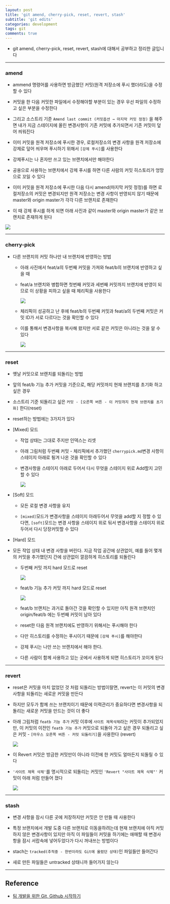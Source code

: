 ```yaml
---
layout: post
title: 'git amend, cherry-pick, reset, revert, stash'
subtitle: 'git edits'
categories: development
tags: git
comments: true
---
```


- git amend, cherry-pick, reset, revert, stash에 대해서 공부하고 정리한 글입니다

---

### amend

- ammend 명령어를 사용하면 방금했던 커밋(원격 저장소에 푸시 했더라도)을 수정할 수 있다

- 커밋을 한 다음 커밋한 파일에서 수정해야할 부분이 있는 경우 우선 파일의 수정하고 싶은 부분을 수정한다

- 그리고 소스트리 기준 `Amend last commit (커밋옵션 → 마지막 커밋 정정)` 을 해주면 내가 지금 스테이지에 올린 변경사항이 기존 커밋에 추가되면서 기존 커밋이 덮어 씌워진다

- 이미 커밋을 원격 저장소에 푸시한 경우, 로컬저장소의 변경 사항을 원격 저장소에 강제로 덮어 씌우며 푸시하기 위해서 `[강제 푸시]`를 사용한다

- 강제푸시는 나 혼자만 쓰고 있는 브랜치에서만 해야한다

- 공용으로 사용하는 브랜치에서 강제 푸시를 하면 다른 사람의 커밋 히스토리가 엉망으로 꼬일 수 있다

- 이미 커밋을 원격 저장소에 푸시한 다음 다시 amend(마지막 커밋 정정)를 하면 로컬저장소의 커밋은 변경되지만 원격 저장소는 변경 사항이 반영되지 않기 때문에 master와 origin master가 각각 다른 브랜치로 존재한다

- 이 때 강제 푸시를 하게 되면 아래 사진과 같이 master와 origin master가 같은 브랜치로 존재하게 된다

<img src="https://github.com/ibtg/ibtg.github.io/blob/master/assets/img/post_img/2020-08-06-git-commit-edit1.png?raw=true">

---

### cherry-pick

- 다른 브랜치의 커밋 하나만 내 브랜치에 반영하는 방법

  - 아래 사진에서 feat/a의 두번째 커밋을 가져와 feat/b의 브랜치에 반영하고 싶을 때

  - feat/a 브랜치와 병합하면 첫번째 커밋과 세번째 커밋까지 브랜치에 반영이 되므로 이 상황을 피하고 싶을 때 체리픽을 사용한다

    <img src="https://github.com/ibtg/ibtg.github.io/blob/master/assets/img/post_img/2020-08-06-git-commit-edit2.png?raw=true">

  - 체리픽이 성공하고 난 후에 feat/b의 두번째 커밋과 feat/a의 두번째 커밋은 커밋 ID가 서로 다르다는 것을 확인할 수 있다

  - 이를 통해서 변경사항을 복사해 왔지만 서로 같은 커밋은 아니라는 것을 알 수 있다

    <img src="https://github.com/ibtg/ibtg.github.io/blob/master/assets/img/post_img/2020-08-06-git-commit-edit3.png?raw=true">

---

### reset

- 옛날 커밋으로 브랜치를 되돌리는 방법

- 앞의 feat/b 기능 추가 커밋을 기준으로, 해당 커밋까지 현재 브랜치를 초기화 하고 싶은 경우

* 소스트리 기준 되돌리고 싶은 `커밋 - [오른쪽 버튼 - 이 커밋까지 현재 브랜치를 초기화]` 한다(reset)

* reset하는 방법에는 3가지가 있다

* [Mixed] 모드

  - 작업 상태는 그대로 주지만 인덱스는 리셋

  - 아래 그림처럼 두번째 커밋 - 체리픽에서 추가했던 `cherrypick.md`변경 사항이 스테이지 아래로 튕겨 나온 것을 확인할 수 있다

  - 변경사항을 스테이지 아래로 두어서 다시 무엇을 스테이지 위로 Add할지 고민할 수 있다

     <img src="https://github.com/ibtg/ibtg.github.io/blob/master/assets/img/post_img/2020-08-06-git-commit-edit4.png?raw=true">

* [Soft] 모드

  - 모든 로컬 변경 사항을 유지

  - `[mixed]`모드가 변경사항을 스테이지 아래두어서 무엇을 add할 지 정할 수 있다면, `[soft]`모드는 변경 사항을 스테이지 위로 둬서 변경사항을 스테이지 위로 두어서 다시 당장커밋할 수 있다

* [Hard] 모드

- 모든 작업 상태 내 변경 사항을 버린다. 지금 작업 공간에 상관없이, 예를 들어 몇개의 커밋을 추가했던지 간에 상관없이 깔끔하게 히스토리를 되돌린다

  - 두번째 커밋 까지 hard 모드로 reset

    <img src="https://github.com/ibtg/ibtg.github.io/blob/master/assets/img/post_img/2020-08-06-git-commit-edit5.png?raw=true">

  - feat/b 기능 추가 커밋 까지 hard 모드로 reset

    <img src="https://github.com/ibtg/ibtg.github.io/blob/master/assets/img/post_img/2020-08-06-git-commit-edit6.png?raw=true">

  - feat/b 브랜치는 과거로 돌아간 것을 확인할 수 있지만 아직 원격 브랜치인 origin/feat/b 에는 두번째 커밋이 남아 있다

  - reset한 다음 원격 브랜치에도 반영하기 위해서는 푸시해야 한다

  - 다만 히스토리를 수정하는 푸시이기 때문에 `[강제 푸시]`를 해야한다

  - 강제 푸시는 나만 쓰는 브랜치에서 해야 한다.

  - 다른 사람이 함께 사용하고 있는 곳에서 사용하게 되면 히스토리가 꼬이게 된다

---

### revert

- reset은 커밋을 마치 없었던 것 처럼 되돌리는 방법이랄면, revert는 이 커밋의 변경사항을 되돌리는 새로운 커밋을 만든다

* 하지만 모두가 함께 쓰는 브랜치이기 때문에 이력관리가 중요하다면 변경사항을 되돌리는 새로운 커밋을 만드는 것이 더 좋다

- 아래 그림처럼 `featb 기능 추가` 커밋 이후에
  `사이트 제목삭제`라는 커밋이 추가되었지만, 이 커밋의 이전인 `featb 기능 추가` 커밋으로
  되돌아 가고 싶은 경우 되돌리고 싶은 커밋 - `[마우스 오른쪽 버튼 - 커밋 되돌리기]`을 사용한다 (revert)

     <img src="https://github.com/ibtg/ibtg.github.io/blob/master/assets/img/post_img/2020-08-06-git-commit-edit7.png?raw=true">

* 이 Revert 커밋은 방금한 커밋만이 아니라 이전에 한 커밋도 얼마든지 되돌릴 수 있다

* `'사이트 제목 삭제'`를 명시적으로 되돌리는 커밋인 `'Revert "사이트 제목 삭제"'` 커밋이 아래 처럼 만들어 졌다

   <img src="https://github.com/ibtg/ibtg.github.io/blob/master/assets/img/post_img/2020-08-06-git-commit-edit8.png?raw=true">

---

### stash

- 변경 사항을 잠시 다른 곳에 저장하지만 커밋은 안 만들 때 사용한다

- 특정 브랜치에서 개발 도중 다른 브랜치로 이동을하려는데 현재 브랜치에 아직 커밋하지 않은 변경사항이 있지만 아직 이 파일들이 커밋을 하기에는 애매할 때 변경사항을 잠시 서랍속에 넣어두었다가 다시 꺼내쓰는 방법이다

- stach는 `tracked(추적중 - 한번이라도 Git에 올렸던 상태)`인 파일들만 들어간다

- 새로 만든 파일들은 untracked 상태니까 들어가지 않는다

---

## Reference

- [팀 개발을 위한 Git, Github 시작하기](http://www.yes24.com/Product/Goods/85382769)
